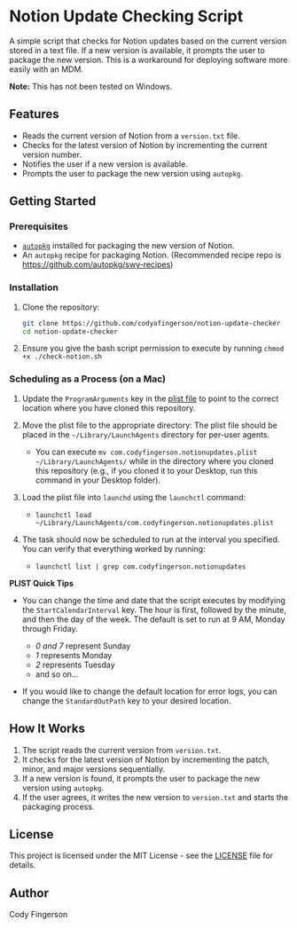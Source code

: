 # Notion Update Checking Script

A simple script that checks for Notion updates based on the current version stored in a text file. If a new version is available, it prompts the user to package the new version. This is a workaround for deploying software more easily with an MDM. 

**Note:** This has not been tested on Windows.

## Features

- Reads the current version of Notion from a `version.txt` file.
- Checks for the latest version of Notion by incrementing the current version number.
- Notifies the user if a new version is available.
- Prompts the user to package the new version using `autopkg`.

## Getting Started

### Prerequisites
- [`autopkg`](https://github.com/autopkg/autopkg) installed for packaging the new version of Notion.
- An `autopkg` recipe for packaging Notion. (Recommended recipe repo is https://github.com/autopkg/swy-recipes)

### Installation

1. Clone the repository:
    ```sh
    git clone https://github.com/codyafingerson/notion-update-checker
    cd notion-update-checker
    ```

2. Ensure you give the bash script permission to execute by running `chmod +x ./check-notion.sh`

### Scheduling as a Process (on a Mac)
1. Update the `ProgramArguments` key in the [plist file](./com.codyfingerson.notionupdates.plist) to point to the correct location where you have cloned this repository.

2. Move the plist file to the appropriate directory: The plist file should be placed in the `~/Library/LaunchAgents` directory for per-user agents.
    - You can execute `mv com.codyfingerson.notionupdates.plist ~/Library/LaunchAgents/` while in the directory where you cloned this repository (e.g., if you cloned it to your Desktop, run this command in your Desktop folder).

3. Load the plist file into `launchd` using the `launchctl` command:
    - `launchctl load ~/Library/LaunchAgents/com.codyfingerson.notionupdates.plist`

4. The task should now be scheduled to run at the interval you specified. You can verify that everything worked by running:
    - `launchctl list | grep com.codyfingerson.notionupdates`

**PLIST Quick Tips**
- You can change the time and date that the script executes by modifying the `StartCalendarInterval` key. The hour is first, followed by the minute, and then the day of the week. The default is set to run at 9 AM, Monday through Friday.
    - *0 and 7* represent Sunday
    - *1* represents Monday
    - *2* represents Tuesday
    - and so on...

- If you would like to change the default location for error logs, you can change the `StandardOutPath` key to your desired location. 

## How It Works

1. The script reads the current version from `version.txt`.
2. It checks for the latest version of Notion by incrementing the patch, minor, and major versions sequentially.
3. If a new version is found, it prompts the user to package the new version using `autopkg`.
4. If the user agrees, it writes the new version to `version.txt` and starts the packaging process.

## License

This project is licensed under the MIT License - see the [LICENSE](LICENSE) file for details.

## Author
Cody Fingerson
